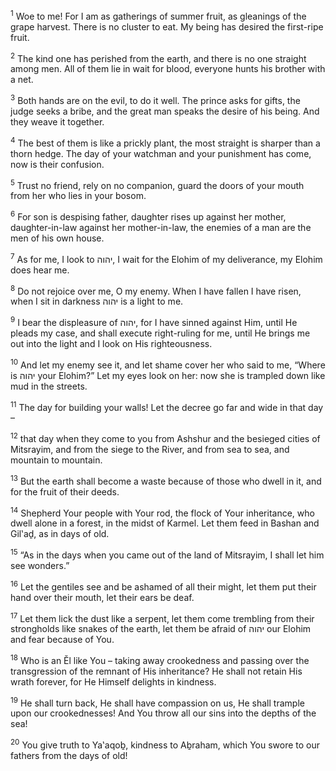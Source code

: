 <sup>1</sup> Woe to me! For I am as gatherings of summer fruit, as gleanings of the grape harvest. There is no cluster to eat. My being has desired the first-ripe fruit.

<sup>2</sup> The kind one has perished from the earth, and there is no one straight among men. All of them lie in wait for blood, everyone hunts his brother with a net.

<sup>3</sup> Both hands are on the evil, to do it well. The prince asks for gifts, the judge seeks a bribe, and the great man speaks the desire of his being. And they weave it together.

<sup>4</sup> The best of them is like a prickly plant, the most straight is sharper than a thorn hedge. The day of your watchman and your punishment has come, now is their confusion.

<sup>5</sup> Trust no friend, rely on no companion, guard the doors of your mouth from her who lies in your bosom.

<sup>6</sup> For son is despising father, daughter rises up against her mother, daughter-in-law against her mother-in-law, the enemies of a man are the men of his own house.

<sup>7</sup> As for me, I look to יהוה, I wait for the Elohim of my deliverance, my Elohim does hear me.

<sup>8</sup> Do not rejoice over me, O my enemy. When I have fallen I have risen, when I sit in darkness יהוה is a light to me.

<sup>9</sup> I bear the displeasure of יהוה, for I have sinned against Him, until He pleads my case, and shall execute right-ruling for me, until He brings me out into the light and I look on His righteousness.

<sup>10</sup> And let my enemy see it, and let shame cover her who said to me, “Where is יהוה your Elohim?” Let my eyes look on her: now she is trampled down like mud in the streets.

<sup>11</sup> The day for building your walls! Let the decree go far and wide in that day –

<sup>12</sup> that day when they come to you from Ashshur and the besieged cities of Mitsrayim, and from the siege to the River, and from sea to sea, and mountain to mountain.

<sup>13</sup> But the earth shall become a waste because of those who dwell in it, and for the fruit of their deeds.

<sup>14</sup> Shepherd Your people with Your rod, the flock of Your inheritance, who dwell alone in a forest, in the midst of Karmel. Let them feed in Bashan and Gil‛aḏ, as in days of old.

<sup>15</sup> “As in the days when you came out of the land of Mitsrayim, I shall let him see wonders.”

<sup>16</sup> Let the gentiles see and be ashamed of all their might, let them put their hand over their mouth, let their ears be deaf.

<sup>17</sup> Let them lick the dust like a serpent, let them come trembling from their strongholds like snakes of the earth, let them be afraid of יהוה our Elohim and fear because of You.

<sup>18</sup> Who is an Ĕl like You – taking away crookedness and passing over the transgression of the remnant of His inheritance? He shall not retain His wrath forever, for He Himself delights in kindness.

<sup>19</sup> He shall turn back, He shall have compassion on us, He shall trample upon our crookednesses! And You throw all our sins into the depths of the sea!

<sup>20</sup> You give truth to Ya‛aqoḇ, kindness to Aḇraham, which You swore to our fathers from the days of old!

